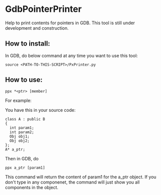 GdbPointerPrinter
============

Help to print contents for pointers in GDB.
This tool is still under development and construction.


How to install:
------------

In GDB, do below command at any time you want to use this tool:

    source <PATH-TO-THIS-SCRIPT>/PxPrinter.py

How to use:
-----------
    ppx *<ptr> [member]

For example:

You have this in your source code:

    class A : public B
    {
      int param1;
      int param2;
      Obj obj1;
      Obj obj2;
    };
    A* a_ptr;

Then in GDB, do

    ppx a_ptr [param1]

This command will return the content of param1 for the a_ptr object.
If you don't type in any componenet, the command will just show you all components in the object.
